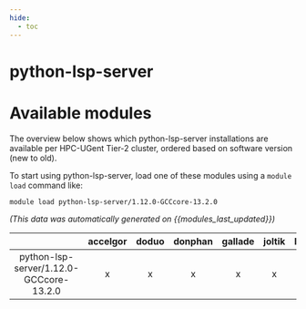 ```yaml
---
hide:
  - toc
---
```


python-lsp-server
=================

# Available modules


The overview below shows which python-lsp-server installations are available per HPC-UGent Tier-2 cluster, ordered based on software version (new to old).

To start using python-lsp-server, load one of these modules using a `module load` command like:

```shell
module load python-lsp-server/1.12.0-GCCcore-13.2.0
```

*(This data was automatically generated on {{modules_last_updated}})*  

| |accelgor|doduo|donphan|gallade|joltik|litleo|shinx|
| :---: | :---: | :---: | :---: | :---: | :---: | :---: | :---: |
|python-lsp-server/1.12.0-GCCcore-13.2.0|x|x|x|x|x|x|x|
